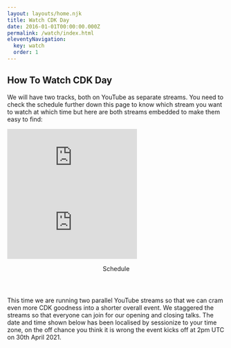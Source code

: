 ```yaml
---
layout: layouts/home.njk
title: Watch CDK Day
date: 2016-01-01T00:00:00.000Z
permalink: /watch/index.html
eleventyNavigation:
  key: watch
  order: 1
---
```

<div class="container bg-blue main-container w-5/6 mx-auto px-8 md:px-16 pb-4 pt-0 rounded-corners">
    <h2 class="text-xl md:text-3xl mt-2 mb-12 tracking-wide font-bold">How To Watch CDK Day</h2>
    <p class="mb-6">
        We will have two tracks, both on YouTube as separate streams. You need to check the schedule further down this page to know which stream you want to watch at which time but here are both streams embedded to make them easy to find:
    </P>
    <section class="w-full">
        <div class="flex flex-wrap">
            <div class="w-full md:w-1/2 lg:w-1/2 xl:w-1/2 ">
                <div class="youtube p-3">
                    <iframe class="responsive-iframe" src="https://www.youtube.com/embed/IUxwXVXtEnw" title="YouTube video player" frameborder="0" allow="accelerometer; autoplay; clipboard-write; encrypted-media; gyroscope; picture-in-picture" allowfullscreen></iframe>
                </div>
            </div>
            <div class="w-full md:w-1/2 lg:w-1/2 xl:w-1/2 ">
                <div class="youtube p-3">
                    <iframe class="responsive-iframe" src="https://www.youtube.com/embed/5p2QfolwP7U" title="YouTube video player" frameborder="0" allow="accelerometer; autoplay; clipboard-write; encrypted-media; gyroscope; picture-in-picture" allowfullscreen></iframe>
                </div>
            </div>
        </div>
    </section>
</div>
<div class="bg-white">
<div class="container main-container bg-white w-full mx-auto mb-12 px-8 md:px-16 pb-16">
<section id="schedule" class="mt-10">
  <header class="w-full z-30 top-0 py-1">
      <div class="mt-6 py-3">
          <p class="text-3xl tracking-wide no-underline hover:no-underline font-bold text-gray-800 text-xl ">
              Schedule
          </p>
      </div>
  </header>
  <main>
    <p class="mb-6">
        This time we are running two parallel YouTube streams so that we can cram even more CDK goodness into a shorter overall event. We staggered the streams so that everyone can join for our opening and closing talks. The date and time shown below has been localised by sessionize to your time zone, on the off chance you think it is wrong the event kicks off at 2pm UTC on 30th April 2021.
    </p>
    <div class="flex flex-wrap">
        <div class="w-full">
            <script type="text/javascript" src="https://sessionize.com/api/v2/xo992627/view/GridSmart"></script>
        </div>
    </div>
  </main>
</section>
</div>
</div>